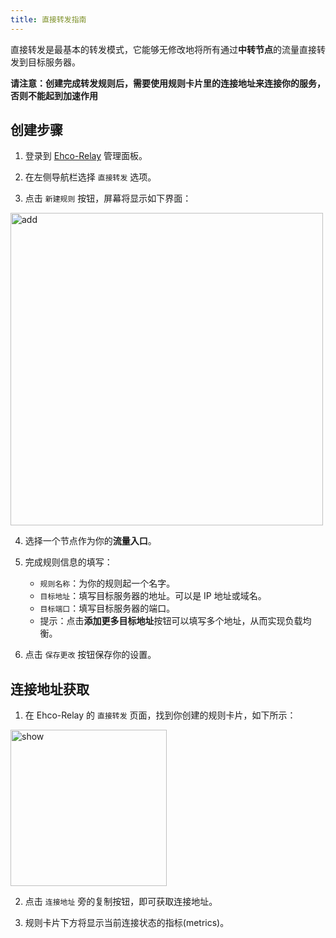 ```yaml
---
title: 直接转发指南
---
```


直接转发是最基本的转发模式，它能够无修改地将所有通过**中转节点**的流量直接转发到目标服务器。

**请注意：创建完成转发规则后，需要使用规则卡片里的连接地址来连接你的服务，否则不能起到加速作用**

## 创建步骤

1. 登录到 [Ehco-Relay](https://ehco-relay.cc) 管理面板。

2. 在左侧导航栏选择 `直接转发` 选项。

3. 点击 `新建规则` 按钮，屏幕将显示如下界面：

 <img src="/assets/rule/direct/add.png" alt="add" width="500">

4. 选择一个节点作为你的**流量入口**。

5. 完成规则信息的填写：

    - `规则名称`：为你的规则起一个名字。
    - `目标地址`：填写目标服务器的地址。可以是 IP 地址或域名。
    - `目标端口`：填写目标服务器的端口。
    - 提示：点击**添加更多目标地址**按钮可以填写多个地址，从而实现负载均衡。

6. 点击 `保存更改` 按钮保存你的设置。

## 连接地址获取

1. 在 Ehco-Relay 的 `直接转发` 页面，找到你创建的规则卡片，如下所示：

 <img src="/assets/rule/direct/show.png" alt="show" width="250">

2. 点击 `连接地址` 旁的复制按钮，即可获取连接地址。

3. 规则卡片下方将显示当前连接状态的指标(metrics)。
